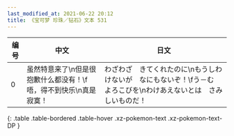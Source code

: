 ```yaml
---
last_modified_at: 2021-06-22 20:12
title: 《宝可梦 珍珠／钻石》文本 531
---
```

| 编号 | 中文 | 日文 |
| ---- | ---- | ---- |
| 0 | 虽然特意来了\n但是很抱歉什么都没有！\f唔，得不到快乐\n真是寂寞！ | わざわざ　きてくれたのに\nもうしわけないが　なにもないぞ！\fう－む　よろこびを\nわけあえないとは　さみしいものだ！ |
{: .table .table-bordered .table-hover .xz-pokemon-text .xz-pokemon-text-DP }